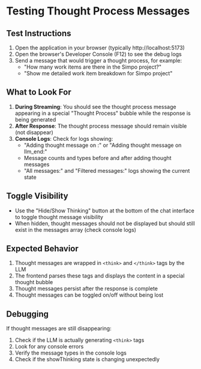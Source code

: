 # Testing Thought Process Messages

## Test Instructions

1. Open the application in your browser (typically http://localhost:5173)
2. Open the browser's Developer Console (F12) to see the debug logs
3. Send a message that would trigger a thought process, for example:
   - "How many work items are there in the Simpo project?"
   - "Show me detailed work item breakdown for Simpo project"

## What to Look For

1. **During Streaming**: You should see the thought process message appearing in a special "Thought Process" bubble while the response is being generated
2. **After Response**: The thought process message should remain visible (not disappear)
3. **Console Logs**: Check for logs showing:
   - "Adding thought message on </think>:" or "Adding thought message on llm_end:"
   - Message counts and types before and after adding thought messages
   - "All messages:" and "Filtered messages:" logs showing the current state

## Toggle Visibility

- Use the "Hide/Show Thinking" button at the bottom of the chat interface to toggle thought message visibility
- When hidden, thought messages should not be displayed but should still exist in the messages array (check console logs)

## Expected Behavior

1. Thought messages are wrapped in `<think>` and `</think>` tags by the LLM
2. The frontend parses these tags and displays the content in a special thought bubble
3. Thought messages persist after the response is complete
4. Thought messages can be toggled on/off without being lost

## Debugging

If thought messages are still disappearing:
1. Check if the LLM is actually generating `<think>` tags
2. Look for any console errors
3. Verify the message types in the console logs
4. Check if the showThinking state is changing unexpectedly